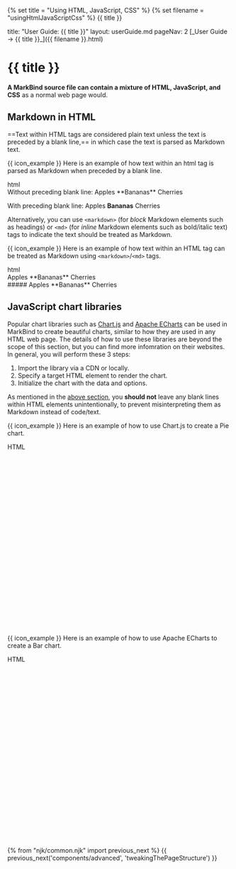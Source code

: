 {% set title = "Using HTML, JavaScript, CSS" %}
{% set filename = "usingHtmlJavaScriptCss" %}
<span id="title" class="d-none">{{ title }}</span>

<frontmatter>
  title: "User Guide: {{ title }}"
  layout: userGuide.md
  pageNav: 2
</frontmatter>

<span id="link" class="d-none">
<md>[_User Guide → {{ title }}_]({{ filename }}.html)</md>
</span>

# {{ title }}

<div id="overview" class="lead">

**A MarkBind source file can contain a mixture of HTML, JavaScript, and CSS** as a normal web page would.
</div>

## Markdown in HTML
==Text within HTML tags are considered plain text unless the text is preceded by a blank line,== in which case the text is parsed as Markdown text.

<div class="indented">

{{ icon_example }} Here is an example of how text within an html tag is parsed as Markdown when preceded by a blank line.

<include src="codeAndOutput.md" boilerplate >
<variable name="highlightStyle">html</variable>
<variable name="code">
<div>
Without preceding blank line: Apples **Bananas** Cherries
</div>

<div>

With preceding blank line: Apples **Bananas** Cherries
</div>
</variable>
</include>

</div>

Alternatively, you can use `<markdown>` (for _block_ Markdown elements such as headings) or `<md>` (for _inline_ Markdown elements such as bold/italic text) tags to indicate the text should be treated as Markdown.

<div class="indented">

{{ icon_example }} Here is an example of how text within an HTML tag can be treated as Markdown using `<markdown>`/`<md>` tags.

<include src="codeAndOutput.md" boilerplate >
<variable name="highlightStyle">html</variable>
<variable name="code">
<div>
<md>Apples **Bananas** Cherries</md>
</div>

<div>
<markdown>##### Apples **Bananas** Cherries</markdown>
</div>
</variable>
</include>

</div>

## JavaScript chart libraries
Popular chart libraries such as [Chart.js](https://www.chartjs.org/) and [Apache ECharts](https://echarts.apache.org) can be used in MarkBind to create beautiful charts, similar to how they are used in any HTML web page. The details of how to use these libraries are beyond the scope of this section, but you can find more infomration on their websites. In general, you will perform these 3 steps:
1. Import the library via a CDN or locally.
1. Specify a target HTML element to render the chart.
1. Initialize the chart with the data and options.

<box type="warning">

As mentioned in the [above section](#markdown-in-html), you **should not** leave any blank lines within HTML elements unintentionally, to prevent misinterpreting them as Markdown instead of code/text.
</box>

{{ icon_example }} Here is an example of how to use Chart.js to create a Pie chart.

<include src="codeAndOutput.md" boilerplate>
<variable name="highlightStyle">HTML</variable>
<variable name="code">

<script src="https://cdnjs.cloudflare.com/ajax/libs/Chart.js/3.7.1/chart.min.js"></script>
<div style="width:400px;height:400px;">
  <canvas id="myChart"></canvas>
</div>
<script>
const ctx = document.getElementById('myChart').getContext('2d');
const myChart = new Chart(ctx, {
    type: 'pie',
    data: {
        labels: ['Red', 'Blue', 'Yellow'],
        datasets: [{
            label: '# of Votes',
            data: [12, 19, 3],
            backgroundColor: [
              'rgb(255, 99, 132)',
              'rgb(54, 162, 235)',
              'rgb(255, 205, 86)'
            ]
        }]
    }
});
</script>
</variable>
</include>

{{ icon_example }} Here is an example of how to use Apache ECharts to create a Bar chart.

<include src="codeAndOutput.md" boilerplate>
<variable name="highlightStyle">HTML</variable>
<variable name="code">
<script src="https://cdn.jsdelivr.net/npm/echarts@5.3.2/dist/echarts.js"></script>
<div id="echart" style="width:400px;height:400px;"></div>
<script type="text/javascript">
  // Initialize the echarts instance based on the prepared dom
  var eChart = echarts.init(document.getElementById('echart'));
  // Specify the configuration items and data for the chart
  var option = {
    title: {
      text: 'ECharts Getting Started'
    },
    xAxis: {
      data: ['Shirts', 'Cardigans', 'Chiffons']
    },
    tooltip: {},
    yAxis: {},
    series: [
      {
        name: 'sales',
        type: 'bar',
        data: [5, 20, 36]
      }
    ]
  };
  // Display the chart using the configuration items and data just specified.
  eChart.setOption(option);
</script>
</variable>
</include>

{% from "njk/common.njk" import previous_next %}
{{ previous_next('components/advanced', 'tweakingThePageStructure') }}
